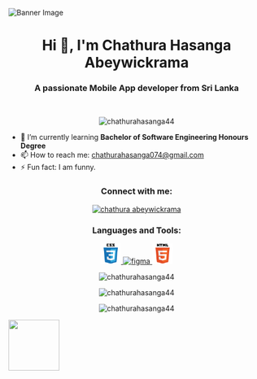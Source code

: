 ![Banner Image](https://th.bing.com/th/id/R.ffe5a0bd0f3dc1e3762e312231caabdd?rik=FlVCs40rmNYY6A&riu=http%3a%2f%2faxespoint.com%2fimg%2faxespoint_slider1.png&ehk=VdXku%2bTvX63WlKFf%2f0GmEwR9USpYK1nUM1Tx9S2JIkc%3d&risl=&pid=ImgRaw)

<h1 align="center">Hi 👋, I'm Chathura Hasanga Abeywickrama</h1>
<h3 align="center">A passionate Mobile App developer from Sri Lanka</h3>

<p align="center">
  <a href="https://twitter.com/" target="_blank"><img src="https://img.shields.io/twitter/follow/?logo=twitter&style=for-the-badge" alt="" /></a>
</p>

<p align="center"> 
  <img src="https://komarev.com/ghpvc/?username=chathurahasanga44&label=Profile%20views&color=0e75b6&style=flat" alt="chathurahasanga44" /> 
</p>

- 🌱 I’m currently learning **Bachelor of Software Engineering Honours Degree**
- 📫 How to reach me: [chathurahasanga074@gmail.com](mailto:chathurahasanga074@gmail.com)
- ⚡ Fun fact: I am funny.

<h3 align="center">Connect with me:</h3>
<p align="center">
  <a href="https://linkedin.com/in/chathura-abeywickrama-47658321b/" target="blank">
    <img src="https://raw.githubusercontent.com/rahuldkjain/github-profile-readme-generator/master/src/images/icons/Social/linked-in-alt.svg" alt="chathura abeywickrama" height="30" width="40" />
  </a>
</p>

<h3 align="center">Languages and Tools:</h3>
<p align="center">
  <a href="https://www.w3schools.com/css/" target="_blank" rel="noreferrer">
    <img src="https://raw.githubusercontent.com/devicons/devicon/master/icons/css3/css3-original-wordmark.svg" alt="css3" width="40" height="40"/>
  </a>
  <a href="https://www.figma.com/" target="_blank" rel="noreferrer">
    <img src="https://www.vectorlogo.zone/logos/figma/figma-icon.svg" alt="figma" width="40" height="40"/>
  </a>
  <a href="https://www.w3.org/html/" target="_blank" rel="noreferrer">
    <img src="https://raw.githubusercontent.com/devicons/devicon/master/icons/html5/html5-original-wordmark.svg" alt="html5" width="40" height="40"/>
  </a>
</p>

<p align="center">
  <img src="https://github-readme-stats.vercel.app/api/top-langs?username=chathurahasanga44&show_icons=true&locale=en&layout=compact" alt="chathurahasanga44" />
</p>

<p align="center">
  <img src="https://github-readme-stats.vercel.app/api?username=chathurahasanga44&show_icons=true&locale=en" alt="chathurahasanga44" />
</p>

<p align="center">
  <img src="https://github-readme-streak-stats.herokuapp.com/?user=chathurahasanga44&" alt="chathurahasanga44" />
</p>

<!-- Begin: HubSpot Academy - Digital Marketing  Badge -->
<div class='academy-badge'>
<a href='https://app.hubspot.com/academy/achievements/fzc8xrnq/en/1/ahc-hasanga/digital-marketing' title='Digital Marketing '>
<img src='https://hubspot-credentials-na1.s3.amazonaws.com/prod/badges/user/a4c4b542266541fa8624cf32a1890864.png' width="100px" height="100px"/>
</a>
</div>
<!-- End: HubSpot Academy - Digital Marketing  Badge -->
